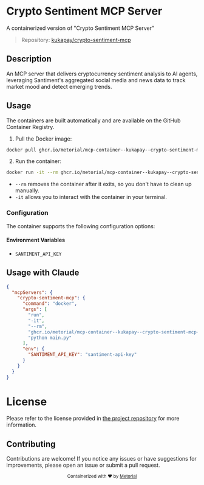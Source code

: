 
# Crypto Sentiment MCP Server

A containerized version of "Crypto Sentiment MCP Server"

> Repository: [kukapay/crypto-sentiment-mcp](https://github.com/kukapay/crypto-sentiment-mcp)

## Description

An MCP server that delivers cryptocurrency sentiment analysis to AI agents, leveraging Santiment's aggregated social media and news data to track market mood and detect emerging trends.


## Usage

The containers are built automatically and are available on the GitHub Container Registry.

1. Pull the Docker image:

```bash
docker pull ghcr.io/metorial/mcp-container--kukapay--crypto-sentiment-mcp--crypto-sentiment-mcp
```

2. Run the container:

```bash
docker run -it --rm ghcr.io/metorial/mcp-container--kukapay--crypto-sentiment-mcp--crypto-sentiment-mcp 
```

- `--rm` removes the container after it exits, so you don't have to clean up manually.
- `-it` allows you to interact with the container in your terminal.


### Configuration

The container supports the following configuration options:




#### Environment Variables

- `SANTIMENT_API_KEY`




## Usage with Claude

```json
{
  "mcpServers": {
    "crypto-sentiment-mcp": {
      "command": "docker",
      "args": [
        "run",
        "-it",
        "--rm",
        "ghcr.io/metorial/mcp-container--kukapay--crypto-sentiment-mcp--crypto-sentiment-mcp",
        "python main.py"
      ],
      "env": {
        "SANTIMENT_API_KEY": "santiment-api-key"
      }
    }
  }
}
```

# License

Please refer to the license provided in [the project repository](https://github.com/kukapay/crypto-sentiment-mcp) for more information.

## Contributing

Contributions are welcome! If you notice any issues or have suggestions for improvements, please open an issue or submit a pull request.

<div align="center">
  <sub>Containerized with ❤️ by <a href="https://metorial.com">Metorial</a></sub>
</div>
  